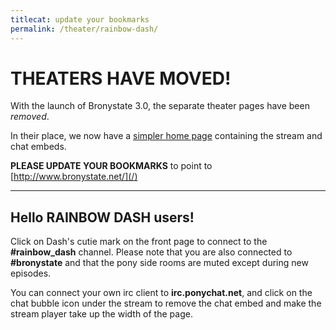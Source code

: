 ```yaml
---
titlecat: update your bookmarks
permalink: /theater/rainbow-dash/
---
```


# THEATERS HAVE MOVED!

With the launch of Bronystate 3.0, the separate theater pages have been *removed*.

In their place, we now have a [simpler home page](/) containing the stream and 
chat embeds.

**PLEASE UPDATE YOUR BOOKMARKS** to point to [http://www.bronystate.net/](/)

* * * * *

## Hello RAINBOW DASH users!

Click on Dash's cutie mark on the front page to connect to the 
**#rainbow_dash** channel. Please note that you are also connected to
**#bronystate** and that the pony side rooms are muted except during new
episodes.

You can connect your own irc client to **irc.ponychat.net**, and click on the
chat bubble icon under the stream to remove the chat embed and make the stream
player take up the width of the page.
